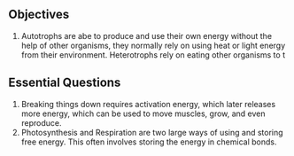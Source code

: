 ## Objectives

1. Autotrophs are abe to produce and use their own energy without the help of other organisms, they normally rely on using heat or light energy from their environment. Heterotrophs rely on eating other organisms to t

## Essential Questions

1. Breaking things down requires activation energy, which later releases more energy, which can be used to move muscles, grow, and even reproduce.
2. Photosynthesis and Respiration are two large ways of using and storing free energy. This often involves storing the energy in chemical bonds.
